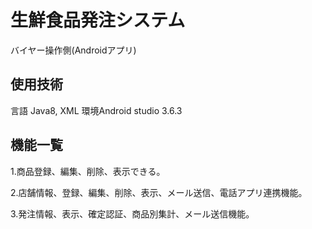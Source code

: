 # 生鮮食品発注システム

バイヤー操作側(Androidアプリ)

## 使用技術
言語 Java8, XML
環境Android studio 3.6.3

## 機能一覧
1.商品登録、編集、削除、表示できる。

2.店舗情報、登録、編集、削除、表示、メール送信、電話アプリ連携機能。

3.発注情報、表示、確定認証、商品別集計、メール送信機能。
